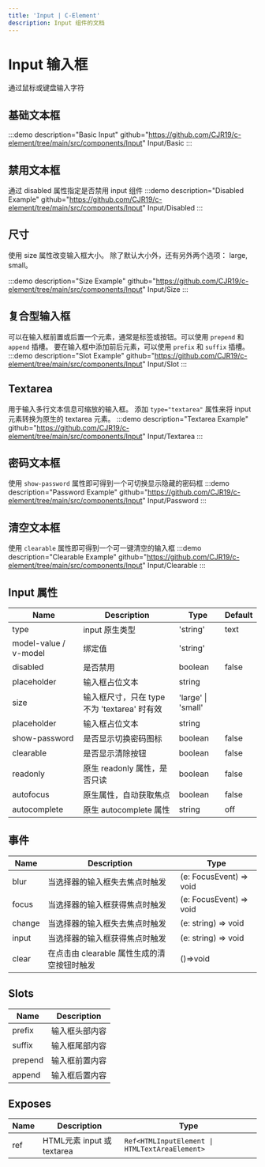 ```yaml
---
title: 'Input | C-Element'
description: Input 组件的文档
---
```


# Input 输入框
通过鼠标或键盘输入字符

## 基础文本框
:::demo description="Basic Input" github="https://github.com/CJR19/c-element/tree/main/src/components/Input"
Input/Basic
:::

## 禁用文本框
通过 disabled 属性指定是否禁用 input 组件
:::demo description="Disabled Example" github="https://github.com/CJR19/c-element/tree/main/src/components/Input"
Input/Disabled
:::

## 尺寸
使用 size 属性改变输入框大小。 除了默认大小外，还有另外两个选项： large, small。

:::demo description="Size Example" github="https://github.com/CJR19/c-element/tree/main/src/components/Input"
Input/Size
:::

## 复合型输入框
可以在输入框前置或后置一个元素，通常是标签或按钮。可以使用 `prepend` 和 `append` 插槽。 要在输入框中添加前后元素，可以使用 `prefix` 和 `suffix` 插槽。
:::demo description="Slot Example" github="https://github.com/CJR19/c-element/tree/main/src/components/Input"
Input/Slot
:::

## Textarea
用于输入多行文本信息可缩放的输入框。 添加 `type="textarea"` 属性来将 input 元素转换为原生的 textarea 元素。
:::demo description="Textarea Example" github="https://github.com/CJR19/c-element/tree/main/src/components/Input"
Input/Textarea
:::

## 密码文本框
使用 `show-password` 属性即可得到一个可切换显示隐藏的密码框
:::demo description="Password Example" github="https://github.com/CJR19/c-element/tree/main/src/components/Input"
Input/Password
:::
## 清空文本框
使用 `clearable` 属性即可得到一个可一键清空的输入框
:::demo description="Clearable Example" github="https://github.com/CJR19/c-element/tree/main/src/components/Input"
Input/Clearable
:::

## Input  属性


| Name              | Description                       | Type      | Default |
|-------------------|-----------------------------------|-----------|---------|
|type	|input 原生类型	|'string'	|text|d
|model-value / v-model	|绑定值	|'string'	|
|disabled	|是否禁用	|boolean	|false|
|placeholder	|输入框占位文本	|string	||
|size	|输入框尺寸，只在 type 不为 'textarea' 时有效	|'large' \| 'small'	|
|placeholder	|输入框占位文本	|string	||
|show-password	|是否显示切换密码图标	|boolean	|false|
|clearable	|是否显示清除按钮	|boolean	|false|
|readonly	|原生 readonly 属性，是否只读	|boolean	|false|
|autofocus	|原生属性，自动获取焦点	|boolean	|false|
|autocomplete	|原生 autocomplete 属性	|string	|off|

## 事件


 Name    | Description    | Type       |
-------------------|-----------------------------------|-----------|
blur	|当选择器的输入框失去焦点时触发	| (e: FocusEvent) => void
focus	|当选择器的输入框获得焦点时触发	| (e: FocusEvent) => void
change	|当选择器的输入框失去焦点时触发	| (e: string) => void
input	|当选择器的输入框获得焦点时触发	| (e: string) => void
clear	|在点击由 clearable 属性生成的清空按钮时触发| 	()=>void

## Slots

 Name       | Description     |
-----------|-----------------|
 prefix    | 输入框头部内容  |
 suffix    | 输入框尾部内容  |
 prepend   | 输入框前置内容  |
 append    | 输入框后置内容  |

## Exposes
 Name       | Description             | Type                                      |
-----------|-------------------------|-------------------------------------------|
 ref       | HTML元素 input 或 textarea | `Ref<HTMLInputElement \| HTMLTextAreaElement>` |
